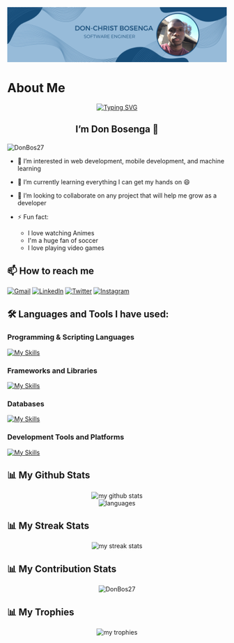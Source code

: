<img alt="background" title="background" src="images/Background.png" border-radius= "50px"/>

# About Me

<!-- ## <p align="center">Hi, Bonjour, Hola, Olá, Hallo, Ciao, 你好, こんにちは, مرحبا </p>-->

<div align="center">

[![Typing SVG](https://readme-typing-svg.demolab.com?font=Aladin&pause=1000&random=false&width=435&lines=Hi%2C+Bonjour%2C+Hola%2C+Ol%C3%A1%2C+Hallo%2C+Ciao%2C+%E4%BD%A0%E5%A5%BD%2C+%E3%81%93%E3%82%93%E3%81%AB%E3%81%A1%E3%81%AF%2C+%D9%85%D8%B1%D8%AD%D8%A8%D8%A7)](https://git.io/typing-svg)

</div>

## <p align="center">I’m Don Bosenga 👋</p>

<p align="left"> <img src="https://komarev.com/ghpvc/?username=DonBos27&label=Profile%20views&color=0e75b6&style=flat" alt="DonBos27" /> </p>

<!-- Passionate young software developer with a keen eye for detail and a love for problem-solving. Learning both front-end and back-end development, with a particular interest in building dynamic, responsive user interfaces. Committed to staying up-to-date with the latest technologies and always seeking out new ways to enhance my skills. -->

- 👀 I’m interested in web development, mobile development, and machine learning
- 🌱 I’m currently learning everything I can get my hands on 😄
- 💞️ I’m looking to collaborate on any project that will help me grow as a developer
- ⚡ Fun fact:

  - I love watching Animes 
  - I'm a huge fan of soccer
  - I love playing video games

## 📫 How to reach me

[![Gmail](https://img.shields.io/badge/-bosengad@gmail.com-white?style=flat&logo=gmail)](mailto:bosengad@gmail.com)
[![LinkedIn](https://img.shields.io/badge/-Don%20Bosenga-blue?style=flat-square&logo=linkedin)](https://www.linkedin.com/in/don-bosenga-434862207/)
[![Twitter](https://img.shields.io/twitter/Donatelo27?style=social)](https://twitter.com/Donatelo27)
[![Instagram](https://img.shields.io/badge/-dbosenga-white?style=flat&logo=instagram)](https://www.instagram.com/dbosenga/)

## 🛠️ Languages and Tools I have used:

### Programming & Scripting Languages

[![My Skills](https://skillicons.dev/icons?i=html,css,js,py,cs)](https://skillicons.dev)

### Frameworks and Libraries

[![My Skills](https://skillicons.dev/icons?i=bootstrap,fastapi,nextjs,nodejs,react,tailwind,vite)](https://skillicons.dev)

### Databases

[![My Skills](https://skillicons.dev/icons?i=firebase,mysql,mongodb)](https://skillicons.dev)

### Development Tools and Platforms

[![My Skills](https://skillicons.dev/icons?i=pycharm,visualstudio,vscode,windows,apple)](https://skillicons.dev)

## 📊 My Github Stats

<p align="center">
    <img src="https://github-readme-stats.vercel.app/api?username=DonBos27&show_icons=true&theme=dracula" alt="my github stats" width="420"/>
    <br/>
    <img src="https://github-readme-stats.vercel.app/api/top-langs/?username=DonBos27&layout=compact&theme=radical" alt="languages" width="420"">
</p>

## 📊 My Streak Stats

<p align="center">
    <img src="https://github-readme-streak-stats.herokuapp.com/?user=DonBos27&theme=radical" alt="my streak stats" width="420"/>
</p>

## 📊 My Contribution Stats

<p align="center">
    <img src="https://github-profile-summary-cards.vercel.app/api/cards/profile-details?username=DonBos27&theme=radical" alt="DonBos27"/>
</p>

## 📊 My Trophies

<p align="center">
    <img src="https://github-profile-trophy.vercel.app/?username=DonBos27&row=2&column=3theme=radical&column=4&margin-w=15&margin-h=15&no-bg=true" alt="my trophies" width="420"/>
</p>

<!-- ## 🐍 Snake Animation -->

<!-- <div>

  ![Snake animation](https://github.com/DonBos27/DonBos27/blob/output/github-contribution-grid-snake.svg)

</div> -->
